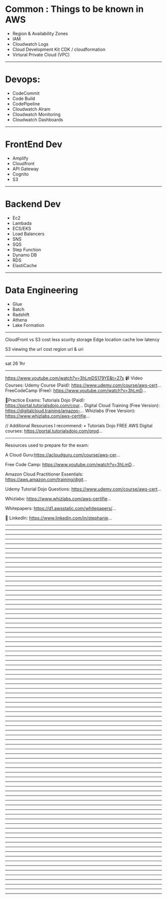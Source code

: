 # Common : Things to be known in AWS
* Region & Availability Zones 
* IAM
* Cloudwatch Logs
* Cloud Development Kit CDK / cloudformation 
* Virtural Private Cloud (VPC)

-------------------------------------------------------------------------------
# Devops:

* CodeCommit
* Code Build 
* CodePipeline
* Cloudwatch Alram 
* Cloudwatch Monitoring 
* Cloudwatch Dashboards

-------------------------------------------------------------------------------
# FrontEnd Dev 
* Amplify 
* Cloudfront 
* API Gateway 
* Cognito
* S3
-------------------------------------------------------------------------------
# Backend Dev 
* Ec2
* Lambada
* ECS/EKS
* Load Balancers
* SNS
* SQS
* Step Function
* Dynamo DB
* RDS
* ElastiCache

-------------------------------------------------------------------------------
# Data Engineering 
* Glue
* Batch 
* Radshift
* Athena
* Lake Formation


-------------------------------------------------------------------------------

CloudFront vs S3
cost less
scurity storage
Edge location
cache 
low latency

S3
viewing the url cost 
region 
url & uri 


-------------------------------------------------------------------------------

 sat 26 1hr



-------------------------------------------------------------------------------
https://www.youtube.com/watch?v=3hLmDS179YE&t=27s
📹 Video Courses: 
Udemy Course (Paid): https://www.udemy.com/course/aws-cert...
FreeCodeCamp (Free): https://www.youtube.com/watch?v=3hLmD...

📝Practice Exams:
Tutorials Dojo (Paid): https://portal.tutorialsdojo.com/cour...
Digital Cloud Training (Free Version): https://digitalcloud.training/amazon-...
Whizlabs (Free Version): https://www.whizlabs.com/aws-certifie...

// Additional Resources I recommend:
• Tutorials Dojo FREE AWS Digital courses: https://portal.tutorialsdojo.com/prod...



-------------------------------------------------------------------------------


Resources used to prepare for the exam: 

A Cloud Guru:https://acloudguru.com/course/aws-cer...

Free Code Camp: https://www.youtube.com/watch?v=3hLmD...

Amazon Cloud Practitioner Essentials: https://aws.amazon.com/training/digit...

Udemy Tutorial Dojo Questions: https://www.udemy.com/course/aws-cert...

Whizlabs: https://www.whizlabs.com/aws-certifie...

Whitepapers: https://d1.awsstatic.com/whitepapers/...

🔗 LinkedIn: https://www.linkedin.com/in/stephanie...



-------------------------------------------------------------------------------




-------------------------------------------------------------------------------




-------------------------------------------------------------------------------




-------------------------------------------------------------------------------




-------------------------------------------------------------------------------




-------------------------------------------------------------------------------




-------------------------------------------------------------------------------




-------------------------------------------------------------------------------




-------------------------------------------------------------------------------




-------------------------------------------------------------------------------




-------------------------------------------------------------------------------




-------------------------------------------------------------------------------




-------------------------------------------------------------------------------




-------------------------------------------------------------------------------




-------------------------------------------------------------------------------




-------------------------------------------------------------------------------




-------------------------------------------------------------------------------




-------------------------------------------------------------------------------




-------------------------------------------------------------------------------




-------------------------------------------------------------------------------




-------------------------------------------------------------------------------




-------------------------------------------------------------------------------




-------------------------------------------------------------------------------




-------------------------------------------------------------------------------




-------------------------------------------------------------------------------




-------------------------------------------------------------------------------




-------------------------------------------------------------------------------




-------------------------------------------------------------------------------




-------------------------------------------------------------------------------




-------------------------------------------------------------------------------




-------------------------------------------------------------------------------




-------------------------------------------------------------------------------




-------------------------------------------------------------------------------




-------------------------------------------------------------------------------




-------------------------------------------------------------------------------




-------------------------------------------------------------------------------




-------------------------------------------------------------------------------




-------------------------------------------------------------------------------




-------------------------------------------------------------------------------




-------------------------------------------------------------------------------




-------------------------------------------------------------------------------




-------------------------------------------------------------------------------




-------------------------------------------------------------------------------




-------------------------------------------------------------------------------




-------------------------------------------------------------------------------




-------------------------------------------------------------------------------




-------------------------------------------------------------------------------




-------------------------------------------------------------------------------




-------------------------------------------------------------------------------




-------------------------------------------------------------------------------




-------------------------------------------------------------------------------




-------------------------------------------------------------------------------




-------------------------------------------------------------------------------




-------------------------------------------------------------------------------




-------------------------------------------------------------------------------




-------------------------------------------------------------------------------




-------------------------------------------------------------------------------




-------------------------------------------------------------------------------




-------------------------------------------------------------------------------




-------------------------------------------------------------------------------




-------------------------------------------------------------------------------




-------------------------------------------------------------------------------




-------------------------------------------------------------------------------




-------------------------------------------------------------------------------




-------------------------------------------------------------------------------




-------------------------------------------------------------------------------




-------------------------------------------------------------------------------




-------------------------------------------------------------------------------




-------------------------------------------------------------------------------




-------------------------------------------------------------------------------




-------------------------------------------------------------------------------




-------------------------------------------------------------------------------




-------------------------------------------------------------------------------




-------------------------------------------------------------------------------




-------------------------------------------------------------------------------




-------------------------------------------------------------------------------




-------------------------------------------------------------------------------




-------------------------------------------------------------------------------




-------------------------------------------------------------------------------




-------------------------------------------------------------------------------